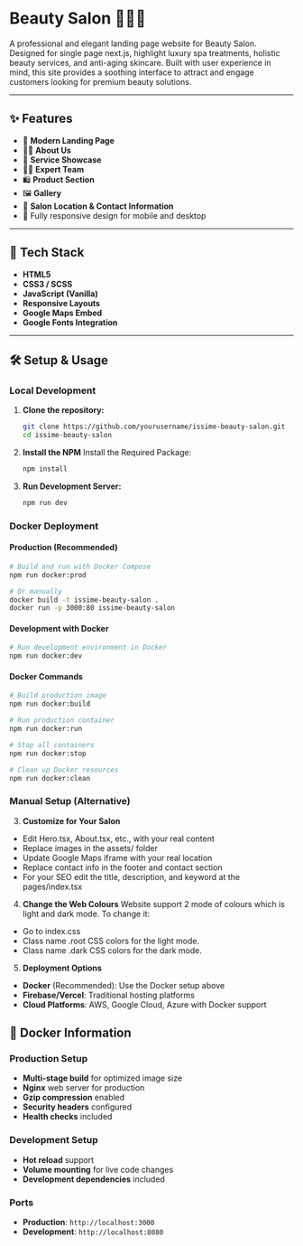 # Beauty Salon 🌿💆‍♀️

A professional and elegant landing page website for Beauty Salon. Designed for single page next.js, highlight luxury spa treatments, holistic beauty services, and anti-aging skincare. Built with user experience in mind, this site provides a soothing interface to attract and engage customers looking for premium beauty solutions.

---

## ✨ Features

- 🌸 **Modern Landing Page** 
- 🧖‍♀️ **About Us** 
- 💼 **Service Showcase** 
- 👩‍⚕️ **Expert Team** 
- 🛍 **Product Section** 
- 🖼 **Gallery**
- 📍 **Salon Location & Contact Information**
- 📱 Fully responsive design for mobile and desktop

---

## 📌 Tech Stack

- **HTML5**
- **CSS3 / SCSS**
- **JavaScript (Vanilla)**
- **Responsive Layouts**
- **Google Maps Embed**
- **Google Fonts Integration**

---

## 🛠 Setup & Usage

### Local Development

1. **Clone the repository:**
   ```bash
   git clone https://github.com/yourusername/issime-beauty-salon.git
   cd issime-beauty-salon
   ```

2. **Install the NPM**
Install the Required Package:
    ```bash
    npm install
    ```

3. **Run Development Server:**
   ```bash
   npm run dev
   ```

### Docker Deployment

#### Production (Recommended)
```bash
# Build and run with Docker Compose
npm run docker:prod

# Or manually
docker build -t issime-beauty-salon .
docker run -p 3000:80 issime-beauty-salon
```

#### Development with Docker
```bash
# Run development environment in Docker
npm run docker:dev
```

#### Docker Commands
```bash
# Build production image
npm run docker:build

# Run production container
npm run docker:run

# Stop all containers
npm run docker:stop

# Clean up Docker resources
npm run docker:clean
```

### Manual Setup (Alternative)

3. **Customize for Your Salon**
- Edit Hero.tsx, About.tsx, etc., with your real content
- Replace images in the assets/ folder
- Update Google Maps iframe with your real location
- Replace contact info in the footer and contact section
- For your SEO edit the title, description, and keyword at the pages/index.tsx

4. **Change the Web Colours**
Website support 2 mode of colours which is light and dark mode. To change it:
- Go to index.css
- Class name .root CSS colors for the light mode.
- Class name .dark CSS colors for the dark mode.

5. **Deployment Options**
- **Docker** (Recommended): Use the Docker setup above
- **Firebase/Vercel**: Traditional hosting platforms
- **Cloud Platforms**: AWS, Google Cloud, Azure with Docker support

## 🐳 Docker Information

### Production Setup
- **Multi-stage build** for optimized image size
- **Nginx** web server for production
- **Gzip compression** enabled
- **Security headers** configured
- **Health checks** included

### Development Setup
- **Hot reload** support
- **Volume mounting** for live code changes
- **Development dependencies** included

### Ports
- **Production**: `http://localhost:3000`
- **Development**: `http://localhost:8080`
